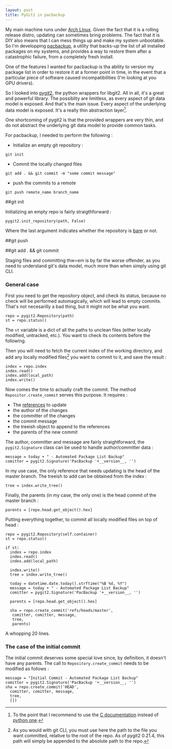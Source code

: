 ```yaml
---
layout: post
title: PyGit2 in pacbackup
---
```



My main machine runs under [Arch Linux](https://www.archlinux.org/). Given the fact that it is a rolling release distro, updating can sometimes bring problems. The fact that it is DIY also means that I can mess things up and make my system unbootable. So I'm developping [pacbackup](https://github.com/abak/pacbackup), a utility that backs-up the list of all installed packages on my systems, and provides a way to restore them after a catastrophic failure, from a completely fresh install.

One of the features I wanted for pacbackup is tha ability to version my package list in order to restore it at a former point in time, in the event that a particular piece of software caused incompatibilities (I'm looking at you GPU drivers). 

So I looked into [pygit2](http://www.pygit2.org/), the python wrappers for libgit2. All in all, it's a great and powerful library. The possiblity are limitless, as every aspect of git data model is exposed. And that's the main issue. Every aspect of the underlying data model is exposed. It's a really thin abstraction layer[^documentation].

One shortcoming of pygit2 is that the provided wrappers are very thin, and do not abstract the underlying git data model to provide common tasks.

For pacbackup, I needed to perform the following : 
  
  * Initialize an empty git repository :
  ````
  git init
  ````

  * Commit the locally changed files
  ````
  git add . && git commit -m "some commit message"
  ````
  * push the commits to a remote
  ````
  git push remote_name branch_name
  ````


##git init

Initializing an empty repo is fairly straigthforward : 

````
pygit2.init_repository(path, False)
````
Where the last argument indicates whether the repository is [bare](http://www.saintsjd.com/2011/01/what-is-a-bare-git-repository/) or not.


##git push


##git add . && git commit

Staging files and committing thw=em is by far the worse offender, as you need to understand git's data model, much more than when simply using git CLI.


### General case

First you need to get the repository object, and check its status, because no check will be performed automagically, which will lead to empty commits. That's not necesarilly a bad thing, but it might not be what you want.

    repo = pygit2.Repository(path)
    st = repo.status()

The ````st```` variable is a dict of all the paths to unclean files (either locally modified, untracked, etc.). You want to check its contents before the following.

Then you will need to fetch the current index of the working directory, and add any locally modified files[^local_paths] you want to commit to it, and save the result : 

    index = repo.index
    index.read()
    index.add(local_path)
    index.write()

Now comes the time to actually craft the commit. The method ````Repositor.create_commit```` serves this purpose. It requires :

  * The [references](http://git-scm.com/book/en/v2/Git-Internals-Git-References) to update
  * the author of the changes
  * the committer of the changes
  * the commit message
  * the treeish object to append to the references
  * the parents of the new commit

The author, committer and message are fairly straightforward, the ````pygit2.Signature```` class can be used to handle author/committer data :

    message = today + " - Automated Package List Backup"
    comitter = pygit2.Signature('PacBackup '+__version__, '')


In my use case, the only reference that needs updating is the head of the master branch.
The treeish to add can be obtained from the index : 

    tree = index.write_tree()

Finally, the parents (in my case, the only one) is the head commit of the master branch :

    parents = [repo.head.get_object().hex]


Putting everything together, to commit all locally modified files on top of head : 

    repo = pygit2.Repository(self.container)
    st = repo.status()

    if st:
      index = repo.index
      index.read()
      index.add(local_path)

      index.write()
      tree = index.write_tree()

      today = datetime.date.today().strftime("%B %d, %Y")
      message = today + " - Automated Package List Backup"
      comitter = pygit2.Signature('PacBackup '+__version__, '')

      parents = [repo.head.get_object().hex]

      sha = repo.create_commit('refs/heads/master',
       comitter, comitter, message, 
       tree,
       parents)

A whopping 20 lines.

### The case of the initial commit

The initial commit deserves some special love since, by definition, it doesn't have any parents. The call to ````Repository.create_commit```` needs to be modified as follows : 

    message = "Initial Commit - Automated Package List Backup"
    comitter = pygit2.Signature('PacBackup '+__version__, '')
    sha = repo.create_commit('HEAD', 
      comitter, comitter, message, 
      tree, 
      [])



[^documentation]: To the point that I recommend to use the [C documentation](https://libgit2.github.com/libgit2/#HEAD) instead of [python one](http://www.pygit2.org/).

[^local_paths]: As you would with git CLI, you must use here the path to the file you want committed, relative to the root of the repo. As of pygit2 0.21.4, this path will simply be appended to the absolute path to the repo.

